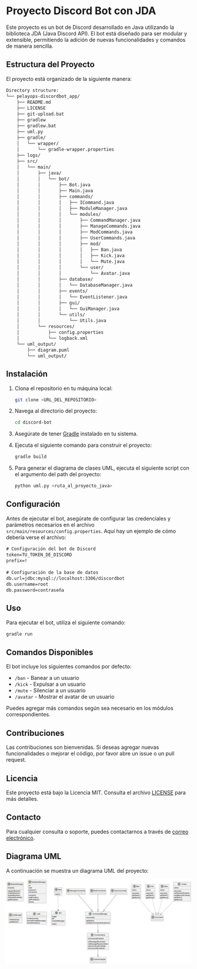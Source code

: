 # Proyecto Discord Bot con JDA

Este proyecto es un bot de Discord desarrollado en Java utilizando la biblioteca JDA (Java Discord API). El bot está diseñado para ser modular y extensible, permitiendo la adición de nuevas funcionalidades y comandos de manera sencilla.

## Estructura del Proyecto

El proyecto está organizado de la siguiente manera:

```
Directory structure:
└── pelayops-discordbot_app/
    ├── README.md
    ├── LICENSE
    ├── git-upload.bat
    ├── gradlew
    ├── gradlew.bat
    ├── uml.py
    ├── gradle/
    │   └── wrapper/
    │       └── gradle-wrapper.properties
    ├── logs/
    ├── src/
    │   └── main/
    │       ├── java/
    │       │   └── bot/
    │       │       ├── Bot.java
    │       │       ├── Main.java
    │       │       ├── commands/
    │       │       │   ├── ICommand.java
    │       │       │   ├── ModuleManager.java
    │       │       │   └── modules/
    │       │       │       ├── CommandManager.java
    │       │       │       ├── ManageCommands.java
    │       │       │       ├── ModCommands.java
    │       │       │       ├── UserCommands.java
    │       │       │       ├── mod/
    │       │       │       │   ├── Ban.java
    │       │       │       │   ├── Kick.java
    │       │       │       │   └── Mute.java
    │       │       │       └── user/
    │       │       │           └── Avatar.java
    │       │       ├── database/
    │       │       │   └── DatabaseManager.java
    │       │       ├── events/
    │       │       │   └── EventListener.java
    │       │       ├── gui/
    │       │       │   └── GuiManager.java
    │       │       └── utils/
    │       │           └── Utils.java
    │       └── resources/
    │           ├── config.properties
    │           └── logback.xml
    └── uml_output/
        ├── diagram.puml
        └── uml_output/

```

## Instalación

1. Clona el repositorio en tu máquina local:
   ```sh
   git clone <URL_DEL_REPOSITORIO>
   ```

2. Navega al directorio del proyecto:
   ```sh
   cd discord-bot
   ```

3. Asegúrate de tener [Gradle](https://gradle.org/install/) instalado en tu sistema.

4. Ejecuta el siguiente comando para construir el proyecto:
   ```sh
   gradle build
   ```

5. Para generar el diagrama de clases UML, ejecuta el siguiente script con el argumento del path del proyecto:
   ```sh
   python uml.py <ruta_al_proyecto_java>
   ```

## Configuración

Antes de ejecutar el bot, asegúrate de configurar las credenciales y parámetros necesarios en el archivo `src/main/resources/config.properties`. Aquí hay un ejemplo de cómo debería verse el archivo:

```properties
# Configuración del bot de Discord
token=TU_TOKEN_DE_DISCORD
prefix=!

# Configuración de la base de datos
db.url=jdbc:mysql://localhost:3306/discordbot
db.username=root
db.password=contraseña
```

## Uso

Para ejecutar el bot, utiliza el siguiente comando:

```sh
gradle run
```

## Comandos Disponibles

El bot incluye los siguientes comandos por defecto:

- `/ban` - Banear a un usuario
- `/kick` - Expulsar a un usuario
- `/mute` - Silenciar a un usuario
- `/avatar` - Mostrar el avatar de un usuario

Puedes agregar más comandos según sea necesario en los módulos correspondientes.

## Contribuciones

Las contribuciones son bienvenidas. Si deseas agregar nuevas funcionalidades o mejorar el código, por favor abre un issue o un pull request.

## Licencia

Este proyecto está bajo la Licencia MIT. Consulta el archivo [LICENSE](./LICENSE) para más detalles.

## Contacto

Para cualquier consulta o soporte, puedes contactarnos a través de [correo electrónico](mailto:pelayops1041@gmail.com).

## Diagrama UML

A continuación se muestra un diagrama UML del proyecto:

![Diagrama UML](./uml_output/diagrama.png)
